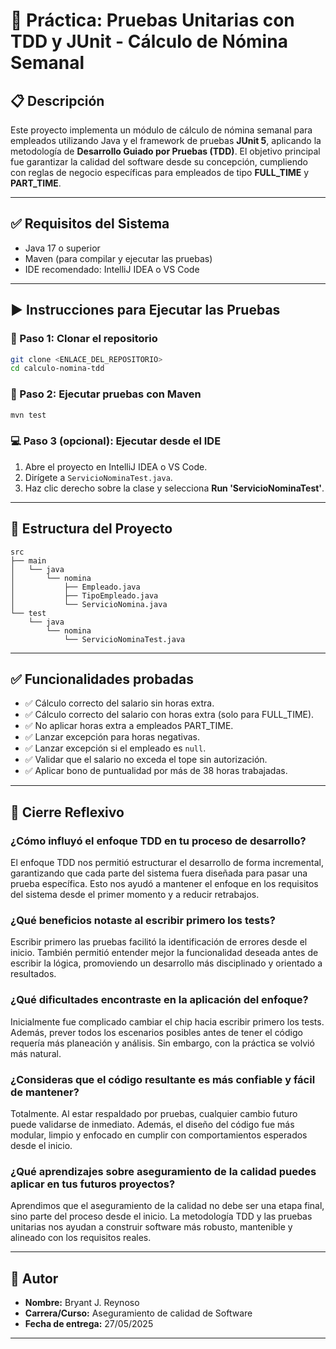 # 🧪 Práctica: Pruebas Unitarias con TDD y JUnit - Cálculo de Nómina Semanal

## 📋 Descripción
Este proyecto implementa un módulo de cálculo de nómina semanal para empleados utilizando Java y el framework de pruebas **JUnit 5**, aplicando la metodología de **Desarrollo Guiado por Pruebas (TDD)**. El objetivo principal fue garantizar la calidad del software desde su concepción, cumpliendo con reglas de negocio específicas para empleados de tipo **FULL_TIME** y **PART_TIME**.

---

## ✅ Requisitos del Sistema

- Java 17 o superior
- Maven (para compilar y ejecutar las pruebas)
- IDE recomendado: IntelliJ IDEA o VS Code

---

## ▶️ Instrucciones para Ejecutar las Pruebas

### 🔧 Paso 1: Clonar el repositorio
```bash
git clone <ENLACE_DEL_REPOSITORIO>
cd calculo-nomina-tdd
```

### 🧪 Paso 2: Ejecutar pruebas con Maven
```bash
mvn test
```

### 💻 Paso 3 (opcional): Ejecutar desde el IDE
1. Abre el proyecto en IntelliJ IDEA o VS Code.
2. Dirígete a `ServicioNominaTest.java`.
3. Haz clic derecho sobre la clase y selecciona **Run 'ServicioNominaTest'**.

---

## 📁 Estructura del Proyecto

```
src
├── main
│   └── java
│       └── nomina
│           ├── Empleado.java
│           ├── TipoEmpleado.java
│           └── ServicioNomina.java
└── test
    └── java
        └── nomina
            └── ServicioNominaTest.java
```

---

## ✅ Funcionalidades probadas

- ✅ Cálculo correcto del salario sin horas extra.
- ✅ Cálculo correcto del salario con horas extra (solo para FULL_TIME).
- ✅ No aplicar horas extra a empleados PART_TIME.
- ✅ Lanzar excepción para horas negativas.
- ✅ Lanzar excepción si el empleado es `null`.
- ✅ Validar que el salario no exceda el tope sin autorización.
- ✅ Aplicar bono de puntualidad por más de 38 horas trabajadas.

---

## 🧠 Cierre Reflexivo

### ¿Cómo influyó el enfoque TDD en tu proceso de desarrollo?
El enfoque TDD nos permitió estructurar el desarrollo de forma incremental, garantizando que cada parte del sistema fuera diseñada para pasar una prueba específica. Esto nos ayudó a mantener el enfoque en los requisitos del sistema desde el primer momento y a reducir retrabajos.

### ¿Qué beneficios notaste al escribir primero los tests?
Escribir primero las pruebas facilitó la identificación de errores desde el inicio. También permitió entender mejor la funcionalidad deseada antes de escribir la lógica, promoviendo un desarrollo más disciplinado y orientado a resultados.

### ¿Qué dificultades encontraste en la aplicación del enfoque?
Inicialmente fue complicado cambiar el chip hacia escribir primero los tests. Además, prever todos los escenarios posibles antes de tener el código requería más planeación y análisis. Sin embargo, con la práctica se volvió más natural.

### ¿Consideras que el código resultante es más confiable y fácil de mantener?
Totalmente. Al estar respaldado por pruebas, cualquier cambio futuro puede validarse de inmediato. Además, el diseño del código fue más modular, limpio y enfocado en cumplir con comportamientos esperados desde el inicio.

### ¿Qué aprendizajes sobre aseguramiento de la calidad puedes aplicar en tus futuros proyectos?
Aprendimos que el aseguramiento de la calidad no debe ser una etapa final, sino parte del proceso desde el inicio. La metodología TDD y las pruebas unitarias nos ayudan a construir software más robusto, mantenible y alineado con los requisitos reales.

---

## 👤 Autor

- **Nombre:** Bryant J. Reynoso
- **Carrera/Curso:** Aseguramiento de calidad de Software
- **Fecha de entrega:** 27/05/2025

---
